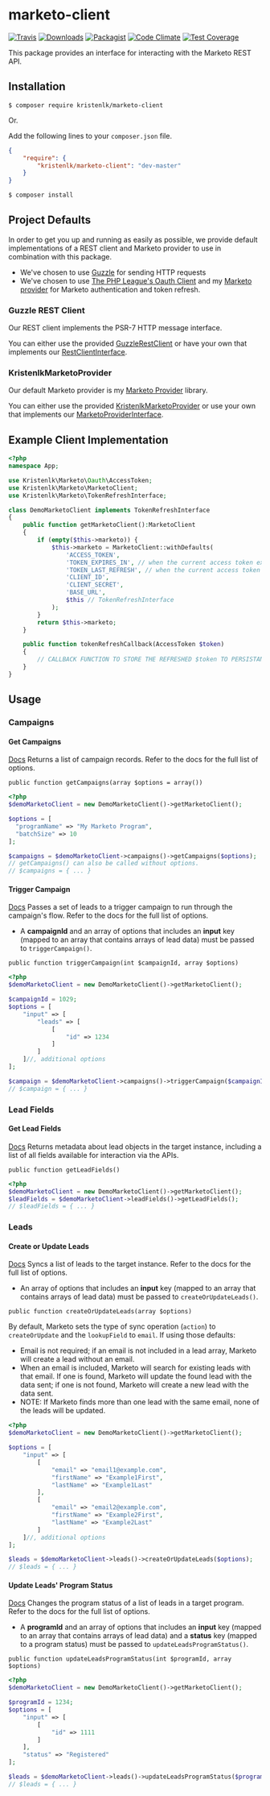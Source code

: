 # marketo-client

[![Travis](https://img.shields.io/travis/kristenlk/marketo-client.svg?maxAge=2592000?style=flat-square)](https://travis-ci.org/kristenlk/marketo-client)
[![Downloads](https://img.shields.io/packagist/dt/kristenlk/marketo-client.svg?style=flat-square)](https://packagist.org/packages/kristenlk/marketo-client)
[![Packagist](https://img.shields.io/packagist/l/kristenlk/marketo-client.svg?maxAge=2592000?style=flat-square)](https://packagist.org/packages/kristenlk/marketo-client)
[![Code Climate](https://codeclimate.com/github/kristenlk/marketo-client/badges/gpa.svg)](https://codeclimate.com/github/kristenlk/marketo-client)
[![Test Coverage](https://codeclimate.com/github/kristenlk/marketo-client/badges/coverage.svg)](https://codeclimate.com/github/kristenlk/marketo-client/coverage)

This package provides an interface for interacting with the Marketo REST API.

## Installation

```
$ composer require kristenlk/marketo-client
```

Or.

Add the following lines to your ``composer.json`` file.

```json
{
    "require": {
        "kristenlk/marketo-client": "dev-master"
    }
}
```

```bash
$ composer install
```

## Project Defaults

In order to get you up and running as easily as possible, we provide default implementations of a REST client and Marketo provider to use in combination with this package. 
* We've chosen to use [Guzzle](https://github.com/guzzle/guzzle) for sending HTTP requests
* We've chosen to use [The PHP League's Oauth Client](https://github.com/thephpleague/oauth2-client) and my [Marketo provider](https://github.com/kristenlk/oauth2-marketo) for Marketo authentication and token refresh.

### Guzzle REST Client

Our REST client implements the PSR-7 HTTP message interface.

You can either use the provided [GuzzleRestClient](./src/RestClient/GuzzleRestClient.php) or have your own that implements our [RestClientInterface](./src/RestClient/RestClientInterface.php).

### KristenlkMarketoProvider

Our default Marketo provider is my [Marketo Provider](https://github.com/kristenlk/oauth2-marketo) library.

You can either use the provided [KristenlkMarketoProvider](./src/Oauth/KristenlkMarketoProvider.php) or use your own that implements our [MarketoProviderInterface](./src/Oauth/MarketoProviderInterface.php).

## Example Client Implementation

```php
<?php
namespace App;

use Kristenlk\Marketo\Oauth\AccessToken;
use Kristenlk\Marketo\MarketoClient;
use Kristenlk\Marketo\TokenRefreshInterface;

class DemoMarketoClient implements TokenRefreshInterface
{
    public function getMarketoClient():MarketoClient
    {
        if (empty($this->marketo)) {
            $this->marketo = MarketoClient::withDefaults(
                'ACCESS_TOKEN',
                'TOKEN_EXPIRES_IN', // when the current access token expires (as a UNIX timestamp)
                'TOKEN_LAST_REFRESH', // when the current access token was last refreshed (as a UNIX timestamp)
                'CLIENT_ID',
                'CLIENT_SECRET',
                'BASE_URL',
                $this // TokenRefreshInterface
            );
        }
        return $this->marketo;
    }

    public function tokenRefreshCallback(AccessToken $token)
    {
        // CALLBACK FUNCTION TO STORE THE REFRESHED $token TO PERSISTANCE LAYER
    }
}
```

## Usage

### Campaigns

#### Get Campaigns
[Docs](http://developers.marketo.com/rest-api/endpoint-reference/lead-database-endpoint-reference/#!/Campaigns/getCampaignsUsingGET)
Returns a list of campaign records. Refer to the docs for the full list of options.

`public function getCampaigns(array $options = array())`

```php
<?php
$demoMarketoClient = new DemoMarketoClient()->getMarketoClient();

$options = [
  "programName" => "My Marketo Program",
  "batchSize" => 10
];

$campaigns = $demoMarketoClient->campaigns()->getCampaigns($options);
// getCampaigns() can also be called without options.
// $campaigns = { ... }
```

#### Trigger Campaign
[Docs](http://developers.marketo.com/rest-api/endpoint-reference/lead-database-endpoint-reference/#!/Campaigns/triggerCampaignUsingPOST)
Passes a set of leads to a trigger campaign to run through the campaign's flow. Refer to the docs for the full list of options.

* A **campaignId** and an array of options that includes an **input** key (mapped to an array that contains arrays of lead data) must be passed to `triggerCampaign()`.

`public function triggerCampaign(int $campaignId, array $options)`

```php
<?php
$demoMarketoClient = new DemoMarketoClient()->getMarketoClient();

$campaignId = 1029;
$options = [
    "input" => [
        "leads" => [
            [
                "id" => 1234
            ]
        ]
    ]//, additional options
];

$campaign = $demoMarketoClient->campaigns()->triggerCampaign($campaignId, $options);
// $campaign = { ... }
```

### Lead Fields

#### Get Lead Fields
[Docs](http://developers.marketo.com/rest-api/endpoint-reference/lead-database-endpoint-reference/#!/Leads/describeUsingGET_2)
Returns metadata about lead objects in the target instance, including a list of all fields available for interaction via the APIs.

`public function getLeadFields()`

```php
<?php
$demoMarketoClient = new DemoMarketoClient()->getMarketoClient();
$leadFields = $demoMarketoClient->leadFields()->getLeadFields();
// $leadFields = { ... }
```

### Leads

#### Create or Update Leads
[Docs](http://developers.marketo.com/rest-api/endpoint-reference/lead-database-endpoint-reference/#!/Leads/syncLeadUsingPOST)
Syncs a list of leads to the target instance. Refer to the docs for the full list of options.

* An array of options that includes an **input** key (mapped to an array that contains arrays of lead data) must be passed to `createOrUpdateLeads()`.

`public function createOrUpdateLeads(array $options)`

By default, Marketo sets the type of sync operation (`action`) to `createOrUpdate` and the `lookupField` to `email`. If using those defaults:
- Email is not required; if an email is not included in a lead array, Marketo will create a lead without an email.
- When an email is included, Marketo will search for existing leads with that email. If one is found, Marketo will update the found lead with the data sent; if one is not found, Marketo will create a new lead with the data sent.
- NOTE: If Marketo finds more than one lead with the same email, none of the leads will be updated.

```php
<?php
$demoMarketoClient = new DemoMarketoClient()->getMarketoClient();

$options = [
    "input" => [
        [
            "email" => "email1@example.com",
            "firstName" => "Example1First",
            "lastName" => "Example1Last"
        ],
        [
            "email" => "email2@example.com",
            "firstName" => "Example2First",
            "lastName" => "Example2Last"
        ]
    ]//, additional options
];

$leads = $demoMarketoClient->leads()->createOrUpdateLeads($options);
// $leads = { ... }
```

#### Update Leads' Program Status
[Docs](http://developers.marketo.com/rest-api/endpoint-reference/lead-database-endpoint-reference/#!/Leads/changeLeadProgramStatusUsingPOST)
Changes the program status of a list of leads in a target program. Refer to the docs for the full list of options.

* A **programId** and an array of options that includes an **input** key (mapped to an array that contains arrays of lead data) and a **status** key (mapped to a program status) must be passed to `updateLeadsProgramStatus()`.

`public function updateLeadsProgramStatus(int $programId, array $options)`

```php
<?php
$demoMarketoClient = new DemoMarketoClient()->getMarketoClient();

$programId = 1234;
$options = [
    "input" => [
        [
            "id" => 1111
        ]
    ],
    "status" => "Registered"
];

$leads = $demoMarketoClient->leads()->updateLeadsProgramStatus($programId, $options);
// $leads = { ... }
```

